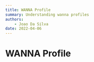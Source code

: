 ```yaml
---
title: WANNA Profile
summary: Understanding wanna profiles
authors:
    - Joao Da Silva
date: 2022-04-06
---
```


# WANNA Profile